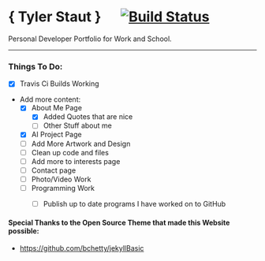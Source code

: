 # <a name="Tyler Staut"></a>{ Tyler Staut }&nbsp;&nbsp;&nbsp;&nbsp;&nbsp; [![Build Status](https://travis-ci.org/Tyler-Staut/Tyler-Staut.github.io.svg?branch=gh-pages)](https://github.com/Tyler-Staut/Tyler-Staut.github.io)
Personal Developer Portfolio for Work and School.

---

### Things To Do:

- [x] Travis Ci Builds Working
- Add more content:
  - [x] About Me Page
    - [x] Added Quotes that are nice
    - [ ] Other Stuff about me
  - [x] AI Project Page
  - [ ] Add More Artwork and Design
  - [ ] Clean up code and files
  - [ ] Add more to interests page
  - [ ] Contact page
  - [ ] Photo/Video Work
  - [ ] Programming Work
    - [ ] Publish up to date programs I have worked on to GitHub


#### Special Thanks to the Open Source Theme that made this Website possible:
* https://github.com/bchetty/jekyllBasic
